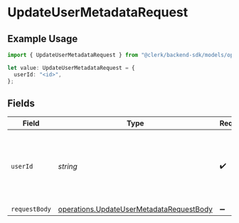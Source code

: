 # UpdateUserMetadataRequest

## Example Usage

```typescript
import { UpdateUserMetadataRequest } from "@clerk/backend-sdk/models/operations";

let value: UpdateUserMetadataRequest = {
  userId: "<id>",
};
```

## Fields

| Field                                                                                                | Type                                                                                                 | Required                                                                                             | Description                                                                                          |
| ---------------------------------------------------------------------------------------------------- | ---------------------------------------------------------------------------------------------------- | ---------------------------------------------------------------------------------------------------- | ---------------------------------------------------------------------------------------------------- |
| `userId`                                                                                             | *string*                                                                                             | :heavy_check_mark:                                                                                   | The ID of the user whose metadata will be updated and merged                                         |
| `requestBody`                                                                                        | [operations.UpdateUserMetadataRequestBody](../../models/operations/updateusermetadatarequestbody.md) | :heavy_minus_sign:                                                                                   | N/A                                                                                                  |